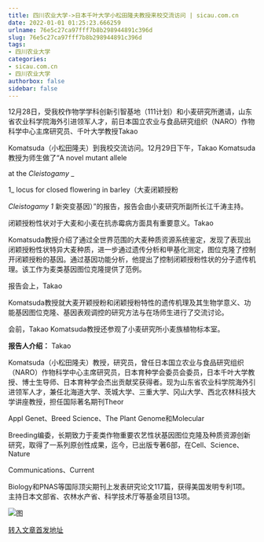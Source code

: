 ```yaml
---
title: 四川农业大学->日本千叶大学小松田隆夫教授来校交流访问 | sicau.com.cn
date: 2022-01-01 01:25:23.666259
urlname: 76e5c27ca97fff7b8b298944891c396d
slug: 76e5c27ca97fff7b8b298944891c396d
tags: 
- 四川农业大学
categories:
- sicau.com.cn
- 四川农业大学
authorbox: false
sidebar: false
---
```

12月28日，受我校作物学学科创新引智基地（111计划）和小麦研究所邀请，山东省农业科学院海外引进领军人才，前日本国立农业与食品研究组织（NARO）作物科学中心主席研究员、千叶大学教授Takao

Komatsuda（小松田隆夫）到我校交流访问。12月29日下午，Takao Komatsuda教授为师生做了“A novel mutant allele

at the _Cleistogamy_ _
<!--more-->
1_ locus for closed flowering in barley（大麦闭颖授粉

_Cleistogamy_ _1_ 新突变基因）”的报告，报告会由小麦研究所副所长江千涛主持。  

闭颖授粉性状对于大麦和小麦在抗赤霉病方面具有重要意义。Takao

Komatsuda教授介绍了通过全世界范围的大麦种质资源系统鉴定，发现了表现出闭颖授粉性状特异大麦种质，进一步通过遗传分析和甲基化测定，图位克隆了控制开闭颖授粉的基因。通过基因功能分析，他提出了控制闭颖授粉性状的分子遗传机理。该工作为麦类基因图位克隆提供了范例。

报告会上，Takao

Komatsuda教授就大麦开颖授粉和闭颖授粉特性的遗传机理及其生物学意义、功能基因图位克隆、基因表观调控的研究方法与在场师生进行了交流讨论。

会前，Takao Komatsuda教授还参观了小麦研究所小麦族植物标本室。

**报告人介绍：** Takao

Komatsuda（小松田隆夫）教授，研究员，曾任日本国立农业与食品研究组织（NARO）作物科学中心主席研究员，日本育种学会委员会委员，日本千叶大学教授、博士生导师、日本育种学会杰出贡献奖获得者。现为山东省农业科学院海外引进领军人才，兼任北海道大学、茨城大学、三重大学、冈山大学、西北农林科技大学讲座教授，担任国际著名期刊Theor

Appl Genet、Breed Science、The Plant Genome和Molecular

Breeding编委，长期致力于麦类作物重要农艺性状基因图位克隆及种质资源创新研究，取得了一系列原创性成果，迄今，已出版专著6部，在Cell、Science、Nature

Communications、Current

Biology和PNAS等国际顶尖期刊上发表研究论文117篇，获得美国发明专利1项。主持日本文部省、农林水产省、科学技术厅等基金项目13项。

![图](https://news.sicau.edu.cn/__local/1/89/D2/6033C66CBDFA11E4864ADBC61F5_B2196A7D_F4F0.jpg)

[转入文章首发地址](https://news.sicau.edu.cn/info/1078/66317.htm)